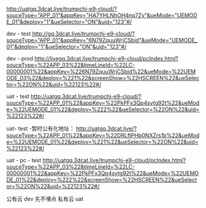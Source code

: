 http://uatgq.3dcat.live/trumpchi-e9-cloud/?souceType="APP_01"&appKey="HA7YHLNhOH4nq7Zy"&ueMode="UEMODE_01"&deploy="1"&ueSelector="ON"&uid="123"#/




dev - test
http://gq.3dcat.live/trumpchi-e9-cloud/?souceType="APP_01"&appKey="6N79ZquuWrjCSbid"&ueMode="UEMODE_01"&deploy="1"&ueSelector="ON"&uid="123"#/

dev - prod
http://livegq.3dcat.live/trumpchi-e9-cloud/pcIndex.html?souceType=%22APP_03%22&timeLineId=%22LC-00000001%22&appKey=%226N79ZquuWrjCSbid%22&ueMode=%22UEMODE_03%22&deploy=%221%22&screenShow=%22HSCREEN%22&ueSelector=%22ON%22&uid=%22123%22#/

uat - test
http://uatgq.3dcat.live/trumpchi-e9-cloud/?souceType=%22APP_01%22&appKey=%22PkPFx3Qp4sytg92t%22&ueMode=%22UEMODE_01%22&deploy=%222%22&ueSelector=%22ON%22&uid=%22123%22#/


uat- test -暂时公有化地址：
http://uatgq.3dcat.live/?souceType=%22APP_01%22&appKey=%22DRLftPHb0NXZrs1b%22&ueMode=%22UEMODE_01%22&deploy=%221%22&ueSelector=%22ON%22&uid=%22123%22#/

uat - pc - test
http://uatgq.3dcat.live/trumpchi-e9-cloud/pcIndex.html?souceType=%22APP_03%22&timeLineId=%22LC-00000001%22&appKey=%22PkPFx3Qp4sytg92t%22&ueMode=%22UEMODE_01%22&deploy=%222%22&screenShow=%22HSCREEN%22&ueSelector=%22ON%22&uid=%22123%22#/

公有云 dev  先不埋点
私有云 uat